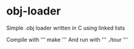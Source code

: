 # obj-loader
Simple .obj loader written in C using linked lists

Compile with
'''
make 
'''
And run with 
'''
./tour <object file>
'''
